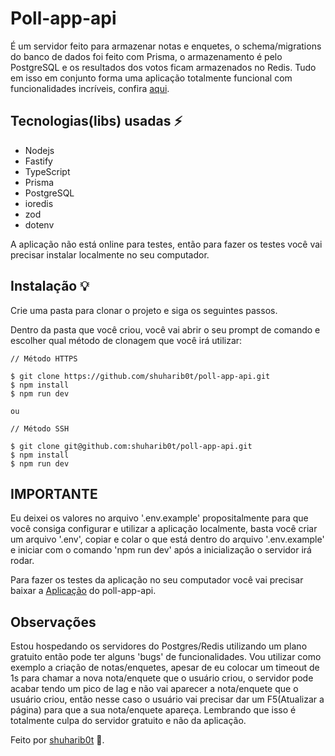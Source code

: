 # Poll-app-api

É um servidor feito para armazenar notas e enquetes, o schema/migrations do banco de dados foi feito com Prisma, o armazenamento é pelo PostgreSQL e os resultados dos votos ficam armazenados no Redis. Tudo em isso em conjunto forma uma aplicação totalmente funcional com funcionalidades incríveis, confira [aqui](https://github.com/shuharib0t/poll-app).

## Tecnologias(libs) usadas ⚡️

- Nodejs
- Fastify
- TypeScript
- Prisma
- PostgreSQL
- ioredis
- zod
- dotenv

A aplicação não está online para testes, então para fazer os testes você vai precisar instalar localmente no seu computador.

## Instalação 💡

Crie uma pasta para clonar o projeto e siga os seguintes passos.

Dentro da pasta que você criou, você vai abrir o seu prompt de comando e escolher qual método de clonagem que você irá utilizar:

```
// Método HTTPS

$ git clone https://github.com/shuharib0t/poll-app-api.git
$ npm install
$ npm run dev

ou

// Método SSH

$ git clone git@github.com:shuharib0t/poll-app-api.git
$ npm install
$ npm run dev
```

## IMPORTANTE

Eu deixei os valores no arquivo '.env.example' propositalmente para que você consiga configurar e utilizar a aplicação localmente, basta você criar um arquivo '.env', copiar e colar o que está dentro do arquivo '.env.example' e iniciar com o comando 'npm run dev' após a inicialização o servidor irá rodar.

Para fazer os testes da aplicação no seu computador você vai precisar baixar a [Aplicação](https://github.com/shuharib0t/poll-app) do poll-app-api.

## Observações

Estou hospedando os servidores do Postgres/Redis utilizando um plano gratuito então pode ter alguns 'bugs' de funcionalidades. Vou utilizar como exemplo a criação de notas/enquetes, apesar de eu colocar um timeout de 1s para chamar a nova nota/enquete que o usuário criou, o servidor pode acabar tendo um pico de lag e não vai aparecer a nota/enquete que o usuário criou, então nesse caso o usuário vai precisar dar um F5(Atualizar a página) para que a sua nota/enquete apareça. Lembrando que isso é totalmente culpa do servidor gratuito e não da aplicação.

Feito por [shuharib0t](https://www.linkedin.com/in/julio-ishikawa-449417213/) 👋.
